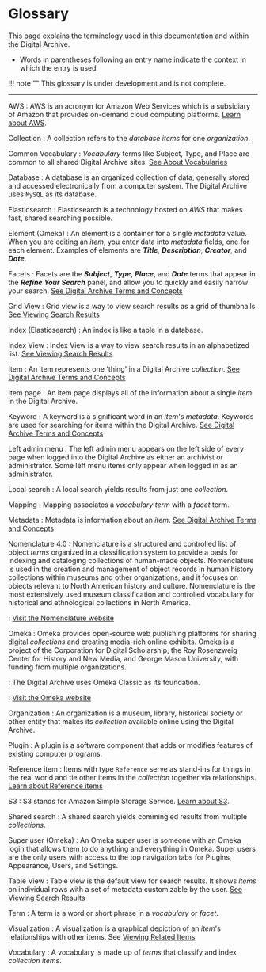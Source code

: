 # Glossary

This page explains the terminology used in this documentation and within the
Digital Archive.

-   Words in parentheses following an entry name indicate the context in which the entry is used

!!! note ""
    This glossary is under development and is not complete.

---

AWS
:   AWS is an acronym for Amazon Web Services which is  a subsidiary of Amazon that provides
    on-demand cloud computing platforms. [Learn about AWS](https://en.wikipedia.org/wiki/Amazon_Web_Services).

Collection
:   A collection refers to the *database* *items* for one *organization*.

Common Vocabulary
:   *Vocabulary* terms like Subject, Type, and Place are common to all shared Digital Archive sites. [See About Vocabularies](/archivist/vocabularies/)

Database
:   A database is an organized collection of data, generally stored and accessed electronically from a computer system.
The Digital Archive uses `MySQL` as its database.

Elasticsearch
:   Elasticsearch is a technology hosted on *AWS* that makes fast, shared searching possible.

Element (Omeka)
:   An element is a container for a single *metadata* value. When you are editing an *item*, you enter data into
*metadata* fields, one for each element. Examples of elements are **_Title_**, **_Description_**, **_Creator_**, and **_Date_**.

Facets
:   Facets are the **_Subject_**, __*Type*__, **_Place_**, and **_Date_**
    terms that appear in the **_Refine Your Search_** panel, and allow you to 
    quickly and easily narrow your search.
    [See Digital Archive Terms and Concepts](/)

Grid View
:   Grid view is a way to view search results as a grid of thumbnails. [See Viewing Search Results](/user/viewing-search-results/#grid-view)

Index (Elasticsearch)
:   An index is like a table in a database. 

Index View
:   Index View is a way to view search results in an alphabetized list. [See Viewing Search Results](/user/viewing-search-results/#index-view)

Item
:   An item represents one 'thing' in a Digital Archive *collection*.
    [See Digital Archive Terms and Concepts](/)

Item page
:   An item page displays all of the information about a single *item* in the Digital Archive.

Keyword
:   A keyword is a significant word in an *item*'s *metadata*. Keywords are used for
 searching for items within the Digital Archive.
    [See Digital Archive Terms and Concepts](/)

Left admin menu
:   The left admin menu appears on the left side of every page when logged into the Digital Archive as either
an archivist or administrator. Some left menu items only appear when logged in as an
administrator.

Local search
:   A local search yields results from just one *collection*.

Mapping
:   Mapping associates a *vocabulary* *term* with a *facet* term.

Metadata
:   Metadata is information about an *item*.
    [See Digital Archive Terms and Concepts](/)

Nomenclature 4.0
:   Nomenclature is a structured and controlled list of object *terms* organized in a classification system to provide
a basis for indexing and cataloging collections of human-made objects. Nomenclature is used in the creation
and management of object records in human history collections within museums and other organizations, and it
focuses on objects relevant to North American history and culture. Nomenclature is the most extensively used
museum classification and controlled vocabulary for historical and ethnological collections in North America.

:   [Visit the Nomenclature website](https://www.nomenclature.info/apropos-about.app?lang=en)

Omeka
:   Omeka provides open-source web publishing platforms for sharing digital *collections* and creating
    media-rich online exhibits. Omeka is a project of the Corporation for Digital Scholarship, the
    Roy Rosenzweig Center for History and New Media, and George Mason University, with funding from multiple organizations.

:   The Digital Archive uses Omeka Classic as its foundation.

:   [Visit the Omeka website](https://omeka.org/)

Organization
:   An organization is a museum, library, historical society or other entity that makes its *collection* available
online using the Digital Archive.

Plugin
:   A plugin is a software component that adds or modifies features of existing computer programs.

Reference item
:   Items with type `Reference` serve as stand-ins for things in the real world and tie other items in the *collection*
    together via relationships. [Learn about Reference items](/relationships/reference-items/)

S3
:   S3 stands for Amazon Simple Storage Service. [Learn about S3](https://aws.amazon.com/s3/).

Shared search
:   A shared search yields commingled results from multiple *collections*.

Super user (Omeka)
:   An Omeka super user is someone with an Omeka login that allows them to do anything and everything in Omeka. Super users are the only users with access to the top navigation tabs for Plugins, Appearance, Users, and Settings.

Table View
:   Table view is the default view for search results. It shows *items* on individual rows 
with a set of metadata customizable by the 
user. [See Viewing Search Results](/user/viewing-search-results/#table-view)

Term
:   A term is a word or short phrase in a *vocabulary* or *facet*.

Visualization
:   A visualization is a graphical depiction of an *item*'s relationships with other items. See [Viewing Related Items](/user/viewing-related-items/)

Vocabulary
:   A vocabulary is made up of *terms* that classify and index *collection* *items*.

